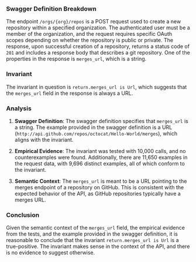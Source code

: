 ### Swagger Definition Breakdown

The endpoint `/orgs/{org}/repos` is a POST request used to create a new repository within a specified organization. The authenticated user must be a member of the organization, and the request requires specific OAuth scopes depending on whether the repository is public or private. The response, upon successful creation of a repository, returns a status code of `201` and includes a response body that describes a git repository. One of the properties in the response is `merges_url`, which is a string.

### Invariant

The invariant in question is `return.merges_url is Url`, which suggests that the `merges_url` field in the response is always a URL.

### Analysis

1. **Swagger Definition**: The swagger definition specifies that `merges_url` is a string. The example provided in the swagger definition is a URL (`http://api.github.com/repos/octocat/Hello-World/merges`), which aligns with the invariant.

2. **Empirical Evidence**: The invariant was tested with 10,000 calls, and no counterexamples were found. Additionally, there are 11,650 examples in the request data, with 9,696 distinct examples, all of which conform to the invariant.

3. **Semantic Context**: The `merges_url` is meant to be a URL pointing to the merges endpoint of a repository on GitHub. This is consistent with the expected behavior of the API, as GitHub repositories typically have a merges URL.

### Conclusion

Given the semantic context of the `merges_url` field, the empirical evidence from the tests, and the example provided in the swagger definition, it is reasonable to conclude that the invariant `return.merges_url is Url` is a true-positive. The invariant makes sense in the context of the API, and there is no evidence to suggest otherwise.
